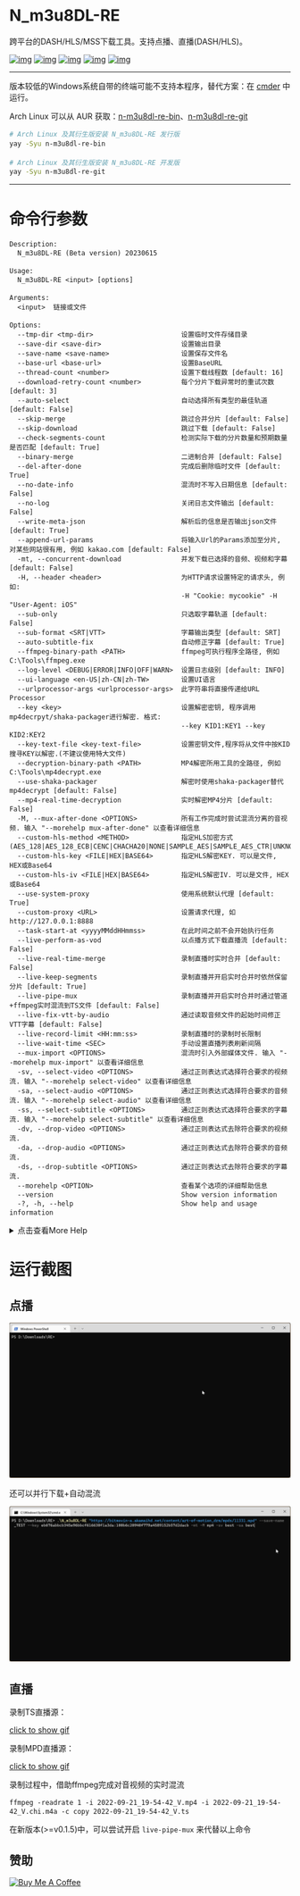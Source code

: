 # N_m3u8DL-RE
跨平台的DASH/HLS/MSS下载工具。支持点播、直播(DASH/HLS)。

[![img](https://img.shields.io/github/stars/nilaoda/N_m3u8DL-RE?label=%E7%82%B9%E8%B5%9E)](https://github.com/nilaoda/N_m3u8DL-RE)  [![img](https://img.shields.io/github/last-commit/nilaoda/N_m3u8DL-RE?label=%E6%9C%80%E8%BF%91%E6%8F%90%E4%BA%A4)](https://github.com/nilaoda/N_m3u8DL-RE)  [![img](https://img.shields.io/github/release/nilaoda/N_m3u8DL-RE?label=%E6%9C%80%E6%96%B0%E7%89%88%E6%9C%AC)](https://github.com/nilaoda/N_m3u8DL-RE/releases)  [![img](https://img.shields.io/github/license/nilaoda/N_m3u8DL-RE?label=%E8%AE%B8%E5%8F%AF%E8%AF%81)](https://github.com/nilaoda/N_m3u8DL-RE)   [![img](https://img.shields.io/github/downloads/nilaoda/N_m3u8DL-RE/total?label=%E4%B8%8B%E8%BD%BD%E9%87%8F)](https://github.com/nilaoda/N_m3u8DL-RE/releases)



---

版本较低的Windows系统自带的终端可能不支持本程序，替代方案：在 [cmder](https://github.com/cmderdev/cmder) 中运行。

Arch Linux 可以从 AUR 获取：[n-m3u8dl-re-bin](https://aur.archlinux.org/packages/n-m3u8dl-re-bin)、[n-m3u8dl-re-git](https://aur.archlinux.org/packages/n-m3u8dl-re-git)

```bash
# Arch Linux 及其衍生版安装 N_m3u8DL-RE 发行版
yay -Syu n-m3u8dl-re-bin

# Arch Linux 及其衍生版安装 N_m3u8DL-RE 开发版
yay -Syu n-m3u8dl-re-git
```
---

# 命令行参数
```
Description:
  N_m3u8DL-RE (Beta version) 20230615

Usage:
  N_m3u8DL-RE <input> [options]

Arguments:
  <input>  链接或文件

Options:
  --tmp-dir <tmp-dir>                      设置临时文件存储目录
  --save-dir <save-dir>                    设置输出目录
  --save-name <save-name>                  设置保存文件名
  --base-url <base-url>                    设置BaseURL
  --thread-count <number>                  设置下载线程数 [default: 16]
  --download-retry-count <number>          每个分片下载异常时的重试次数 [default: 3]
  --auto-select                            自动选择所有类型的最佳轨道 [default: False]
  --skip-merge                             跳过合并分片 [default: False]
  --skip-download                          跳过下载 [default: False]
  --check-segments-count                   检测实际下载的分片数量和预期数量是否匹配 [default: True]
  --binary-merge                           二进制合并 [default: False]
  --del-after-done                         完成后删除临时文件 [default: True]
  --no-date-info                           混流时不写入日期信息 [default: False]
  --no-log                                 关闭日志文件输出 [default: False]
  --write-meta-json                        解析后的信息是否输出json文件 [default: True]
  --append-url-params                      将输入Url的Params添加至分片, 对某些网站很有用, 例如 kakao.com [default: False]
  -mt, --concurrent-download               并发下载已选择的音频、视频和字幕 [default: False]
  -H, --header <header>                    为HTTP请求设置特定的请求头, 例如:
                                           -H "Cookie: mycookie" -H "User-Agent: iOS"
  --sub-only                               只选取字幕轨道 [default: False]
  --sub-format <SRT|VTT>                   字幕输出类型 [default: SRT]
  --auto-subtitle-fix                      自动修正字幕 [default: True]
  --ffmpeg-binary-path <PATH>              ffmpeg可执行程序全路径, 例如 C:\Tools\ffmpeg.exe
  --log-level <DEBUG|ERROR|INFO|OFF|WARN>  设置日志级别 [default: INFO]
  --ui-language <en-US|zh-CN|zh-TW>        设置UI语言
  --urlprocessor-args <urlprocessor-args>  此字符串将直接传递给URL Processor
  --key <key>                              设置解密密钥, 程序调用mp4decrpyt/shaka-packager进行解密. 格式:
                                           --key KID1:KEY1 --key KID2:KEY2
  --key-text-file <key-text-file>          设置密钥文件,程序将从文件中按KID搜寻KEY以解密.(不建议使用特大文件)
  --decryption-binary-path <PATH>          MP4解密所用工具的全路径, 例如 C:\Tools\mp4decrypt.exe
  --use-shaka-packager                     解密时使用shaka-packager替代mp4decrypt [default: False]
  --mp4-real-time-decryption               实时解密MP4分片 [default: False]
  -M, --mux-after-done <OPTIONS>           所有工作完成时尝试混流分离的音视频. 输入 "--morehelp mux-after-done" 以查看详细信息
  --custom-hls-method <METHOD>             指定HLS加密方式 (AES_128|AES_128_ECB|CENC|CHACHA20|NONE|SAMPLE_AES|SAMPLE_AES_CTR|UNKNOWN)
  --custom-hls-key <FILE|HEX|BASE64>       指定HLS解密KEY. 可以是文件, HEX或Base64
  --custom-hls-iv <FILE|HEX|BASE64>        指定HLS解密IV. 可以是文件, HEX或Base64
  --use-system-proxy                       使用系统默认代理 [default: True]
  --custom-proxy <URL>                     设置请求代理, 如 http://127.0.0.1:8888
  --task-start-at <yyyyMMddHHmmss>         在此时间之前不会开始执行任务
  --live-perform-as-vod                    以点播方式下载直播流 [default: False]
  --live-real-time-merge                   录制直播时实时合并 [default: False]
  --live-keep-segments                     录制直播并开启实时合并时依然保留分片 [default: True]
  --live-pipe-mux                          录制直播并开启实时合并时通过管道+ffmpeg实时混流到TS文件 [default: False]
  --live-fix-vtt-by-audio                  通过读取音频文件的起始时间修正VTT字幕 [default: False]
  --live-record-limit <HH:mm:ss>           录制直播时的录制时长限制
  --live-wait-time <SEC>                   手动设置直播列表刷新间隔
  --mux-import <OPTIONS>                   混流时引入外部媒体文件. 输入 "--morehelp mux-import" 以查看详细信息
  -sv, --select-video <OPTIONS>            通过正则表达式选择符合要求的视频流. 输入 "--morehelp select-video" 以查看详细信息
  -sa, --select-audio <OPTIONS>            通过正则表达式选择符合要求的音频流. 输入 "--morehelp select-audio" 以查看详细信息
  -ss, --select-subtitle <OPTIONS>         通过正则表达式选择符合要求的字幕流. 输入 "--morehelp select-subtitle" 以查看详细信息
  -dv, --drop-video <OPTIONS>              通过正则表达式去除符合要求的视频流.
  -da, --drop-audio <OPTIONS>              通过正则表达式去除符合要求的音频流.
  -ds, --drop-subtitle <OPTIONS>           通过正则表达式去除符合要求的字幕流.
  --morehelp <OPTION>                      查看某个选项的详细帮助信息
  --version                                Show version information
  -?, -h, --help                           Show help and usage information
```

<details>
<summary>点击查看More Help</summary> 

```
More Help:

  --mux-after-done

所有工作完成时尝试混流分离的音视频. 你能够以:分隔形式指定如下参数:

* format=FORMAT: 指定混流容器 mkv, mp4
* muxer=MUXER: 指定混流程序 ffmpeg, mkvmerge (默认: ffmpeg)
* bin_path=PATH: 指定程序路径 (默认: 自动寻找)
* keep=BOOL: 混流完成是否保留文件 true, false (默认: false)

例如:
# 混流为mp4容器
-M format=mp4
# 使用mkvmerge, 自动寻找程序
-M format=mkv:muxer=mkvmerge
# 使用mkvmerge, 自定义程序路径
-M format=mkv:muxer=mkvmerge:bin_path="C\:\Program Files\MKVToolNix\mkvmerge.exe"
```
```
More Help:

  --mux-import

混流时引入外部媒体文件. 你能够以:分隔形式指定如下参数:

* path=PATH: 指定媒体文件路径
* lang=CODE: 指定媒体文件语言代码 (非必须)
* name=NAME: 指定媒体文件描述信息 (非必须)

例如:
# 引入外部字幕
--mux-import path=zh-Hans.srt:lang=chi:name="中文 (简体)"
# 引入外部音轨+字幕
--mux-import path="D\:\media\atmos.m4a":lang=eng:name="English Description Audio" --mux-import path="D\:\media\eng.vtt":lang=eng:name="English (Description)"
```
```
More Help:

  --select-video

通过正则表达式选择符合要求的视频流. 你能够以:分隔形式指定如下参数:

id=REGEX:lang=REGEX:name=REGEX:codec=REGEX:res=REGEX:frame=REGEX
segsMin=number:segsMax=number:ch=REGEX:range=REGEX:url=REGEX:for=FOR

* for=FOR: 选择方式. best[number], worst[number], all (默认: best)

例如:
# 选择最佳视频
-sv best
# 选择4K+HEVC视频
-sv res="3840*":codec=hvc1:for=best
```
```
More Help:

  --select-audio

通过正则表达式选择符合要求的音频流. 参考 --select-video

例如:
# 选择所有音频
-sa all
# 选择最佳英语音轨
-sa lang=en:for=best
# 选择最佳的2条英语(或日语)音轨
-sa lang="ja|en":for=best2
```
```
More Help:

  --select-subtitle

通过正则表达式选择符合要求的字幕流. 参考 --select-video

例如:
# 选择所有字幕
-ss all
# 选择所有带有"中文"的字幕
-ss name="中文":for=all
```

</details>




# 运行截图

## 点播

![RE1](img/RE.gif)

还可以并行下载+自动混流


![RE2](img/RE2.gif)

## 直播

录制TS直播源：

[click to show gif](http://pan.iqiyi.com/file/paopao/W0LfmaMRvuA--uCdOpZ1cldM5JCVhMfIm7KFqr4oKCz80jLn0bBb-9PWmeCFZ-qHpAaQydQ1zk-CHYT_UbRLtw.gif)

录制MPD直播源：

[click to show gif](http://pan.iqiyi.com/file/paopao/nmAV5MOh0yIyHhnxdgM_6th_p2nqrFsM4k-o3cUPwUa8Eh8QOU4uyPkLa_BlBrMa3GBnKWSk8rOaUwbsjKN14g.gif)

录制过程中，借助ffmpeg完成对音视频的实时混流
```
ffmpeg -readrate 1 -i 2022-09-21_19-54-42_V.mp4 -i 2022-09-21_19-54-42_V.chi.m4a -c copy 2022-09-21_19-54-42_V.ts
```
在新版本(>=v0.1.5)中，可以尝试开启 `live-pipe-mux` 来代替以上命令

## 赞助

<a href="https://www.buymeacoffee.com/nilaoda" target="_blank"><img src="https://cdn.buymeacoffee.com/buttons/default-orange.png" alt="Buy Me A Coffee" height="41" width="174"></a>

